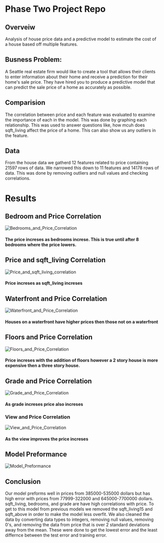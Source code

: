 # Phase Two Project Repo
## Overveiw
Analysis of house price data and a predictive model to estimate the cost of a house based off multiple features.

## Busness Problem:
A Seattle real estate firm would like to create a tool that allows their clients to enter information about their home and receive a prediction for their home's sale price. They have hired you to produce a predictive model that can predict the sale price of a home as accurately as possible.

## Comparision 
The correlation between price and each feature was evaluated to examine the importance of each in the model.  This was done by graphing each relationship.  This was used to answer questions like, how mcuh does sqft_living affect the price of a home.  This can also show us any outliers in the feature.

## Data
From the house data we gatherd 12 features related to price containing 21597 rows of data.  We narrowed this down to 11 features and 14178 rows of data.  This was done by removing outliers and null values and checking correlations.

# Results

## Bedroom and Price Correlation

![Bedrooms_and_Price_Correlation](./images/Bedrooms_and_Price_Correlation.png)
#### The price increses as bedrooms increse.  This is true until after 8 bedrooms where the price lowers.

## Price and sqft_living Correlation

![Price_and_sqft_living_correlation](./images/Price_and_sqft_living_correlation.png)
#### Price increses as sqft_living increses
## Waterfront and Price Correlation

![Waterfront_and_Price_Correlation](./images/Waterfront_and_Price_Correlation.png)
#### Houses on a waterfront have higher prices then those not on a waterfront
## Floors and Price Correlation

![Floors_and_Price_Correlation](./images/Floors_and_Price_Correlation.png)
#### Price increses with the addition of floors however a 2 story house is more expensive then a three story house.
## Grade and Price Correlation

![Grade_and_Price_Correlation](./images/Grade_and_Price_Correlation.png)
#### As grade increses price also increses
### View and Price Correlation

![View_and_Price_Correlation](./images/View_and_Price_Correlation.png)
#### As the view improves the price increses
## Model Preformance

![Model_Preformance](./images/Model_Preformance.png)

## Conclusion

Our model preforms well in prices from 385000-535000 dollars but has high error with prices from 77999-322000 and 645000-7700000 dollars.  sqft_living, bedrooms, and grade are have high correlations with price.  To get to this model from previous models we removed the sqft_living15 and sqft_above in order to make the model less overfit.  We also cleaned the data by converting data types to integers, removing null values, removing 0's, and removing the data from price that is over 2 standard deviations away from the mean.  These were done to get the lowest error and the least differnce between the test error and training error. 